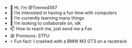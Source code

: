 - 👋 Hi, I’m @Timme4567
- 👀 I’m interested in having a fun time with computers
- 🌱 I’m currently learning many things
- 💞️ I’m looking to collaborate on, idk
- 📫 How to reach me, just send me a Fax
- 😄 Pronouns: STFU
- ⚡ Fun fact: I crashed with a BMW M3 GT3 on a racetrack

<!---
Timme4567/Timme4567 is a ✨ special ✨ repository because its `README.md` (this file) appears on your GitHub profile.
You can click the Preview link to take a look at your changes.
--->
